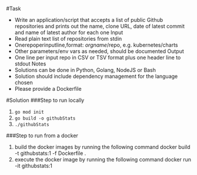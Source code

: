 #Task
 - Write an application/script that accepts a list of public Github repositories and prints out the name, clone URL, date of latest commit and name of latest author for each one
Input
 - Read plain text list of repositories from  stdin
 - Onerepoperinputline,format: $orgname/$repo, e.g. kubernetes/charts
 - Other parameters/env vars as needed, should be documented
Output
 - One line per input repo in CSV or TSV format plus one header line to  stdout
Notes
 - Solutions can be done in Python, Golang, NodeJS or Bash
 - Solution should include dependency management for the language chosen
 - Please provide a Dockerfile


#Solution
###Step to run locally
1. `go mod init`
2. `go build -o githubStats`
3. `./githubStats`

###Step to run from a docker
1. build the docker images by running the following command
docker build -t githubstats:1 -f Dockerfile .
2. execute the docker image by running the following command
docker run -it githubstats:1
